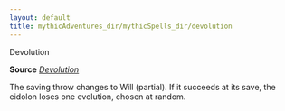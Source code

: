 ```yaml
---
layout: default
title: mythicAdventures_dir/mythicSpells_dir/devolution
---
```

Devolution

**Source** [_Devolution_](../../advanced_dir/spells_dir/devolution#_devolution)

The saving throw changes to Will (partial). If it succeeds at its save, the eidolon loses one evolution, chosen at random.

